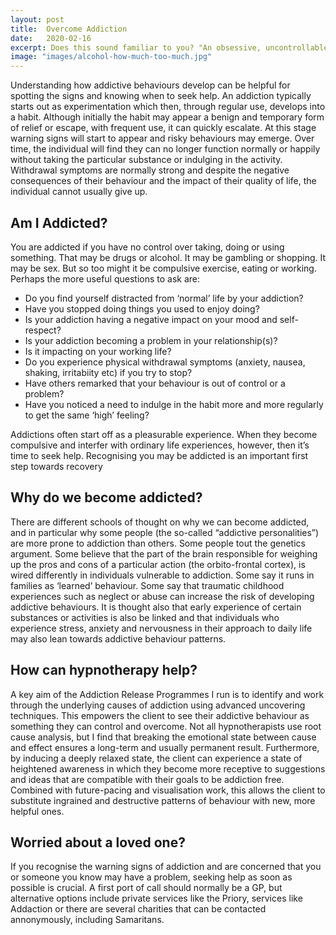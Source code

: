 ```yaml
---
layout: post
title:  Overcome Addiction
date:   2020-02-16
excerpt: Does this sound familiar to you? "An obsessive, uncontrollable and often harmful attachment to an activity, behaviour or substance." We can become addicted to all sorts of things, but the usual suspects are nicotine, drugs, alcohol, gambling, the Internet & social media, and food. It’s estimated some two million people in the UK suffer some kind of addiction. 
image: "images/alcohol-how-much-too-much.jpg"
---
```

Understanding how addictive behaviours develop can be helpful for spotting the signs and knowing when to seek help. An addiction typically starts out as experimentation which then, through regular use, develops into a habit. Although initially the habit may appear a benign and temporary form of relief or escape, with frequent use, it can quickly escalate. At this stage warning signs will start to appear and risky behaviours may emerge. Over time, the individual will find they can no longer function normally or happily without taking the particular substance or indulging in the activity. Withdrawal symptoms are normally strong and despite the negative consequences of their behaviour and the impact of their quality of life, the individual cannot usually give up.

## Am I Addicted?

You are addicted if you have no control over taking, doing or using something.  That may be drugs or alcohol. It may be gambling or shopping. It may be sex. But so too might it be compulsive exercise, eating or working. Perhaps the more useful questions to ask are:

* Do you find yourself distracted from ‘normal’ life by your addiction?
* Have you stopped doing things you used to enjoy doing?
* Is your addiction having a negative impact on your mood and self-respect?
* Is your addiction becoming a problem in your relationship(s)?
* Is it impacting on your working life?
* Do you experience physical withdrawal symptoms (anxiety, nausea, shaking, irritabiity etc) if you try to stop?
* Have others remarked that your behaviour is out of control or a problem?
* Have you noticed a need to indulge in the habit more and more regularly to get the same ‘high’ feeling?

Addictions often start off as a pleasurable experience. When they become compulsive and interfer with ordinary life experiences, however, then it’s time to seek help.  Recognising you may be addicted is an important first step towards recovery

## Why do we become addicted?

There are different schools of thought on why we can become addicted, and in particular why some people (the so-called “addictive personalities”) are more prone to addiction than others.  Some people tout the genetics argument. Some believe that the part of the brain responsible for weighing up the pros and cons of a particular action (the orbito-frontal cortex), is wired differently in individuals vulnerable to addiction.  Some say it runs in families as ‘learned’ behaviour. Some say that traumatic childhood experiences such as neglect or abuse can increase the risk of developing addictive behaviours.  It is thought also that early experience of certain substances or activities is also be linked and that individuals who experience stress, anxiety and nervousness in their approach to daily life may also lean towards addictive behaviour patterns.

## How can hypnotherapy help?

A key aim of the Addiction Release Programmes I run is to identify and work through the underlying causes of addiction using advanced uncovering techniques. This empowers the client to see their addictive behaviour as something they can control and overcome. Not all hypnotherapists use root cause analysis, but I find that breaking the emotional state between cause and effect ensures a long-term and usually permanent result. 
Furthermore, by inducing a deeply relaxed state, the client can experience a state of heightened awareness in which they become more receptive to suggestions and ideas that are compatible with their goals to be addiction free. Combined with future-pacing and visualisation work, this allows the client to substitute ingrained and destructive patterns of behaviour with new, more helpful ones.

## Worried about a loved one?

If you recognise the warning signs of addiction and are concerned that you or someone you know may have a problem, seeking help as soon as possible is crucial. A first port of call should normally be a GP, but alternative options include private services like the Priory, services like Addaction or there are several charities that can be contacted annonymously, including Samaritans. 